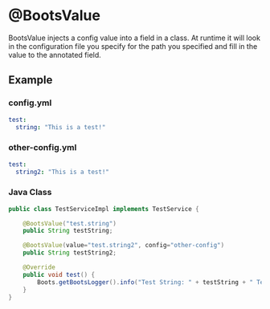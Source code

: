 # @BootsValue
BootsValue injects a config value into a field in a class. At runtime it will look in the configuration file you specify 
for the path you specified and fill in the value to the annotated field. 

## Example

### config.yml
```yaml
test:
  string: "This is a test!"
```

### other-config.yml
```yaml
test:
  string2: "This is a test!"
```

### Java Class
```java
public class TestServiceImpl implements TestService {

    @BootsValue("test.string")
    public String testString;

    @BootsValue(value="test.string2", config="other-config")
    public String testString2;

    @Override
    public void test() {
        Boots.getBootsLogger().info("Test String: " + testString + " Test String 2: " + testString2);
    }
}
```
